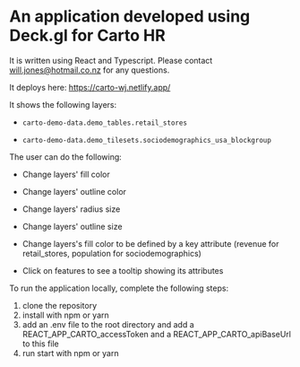
# An application developed using Deck.gl for Carto HR

It is written using React and Typescript. Please contact will.jones@hotmail.co.nz for any questions.

It deploys here: https://carto-wj.netlify.app/
  

It shows the following layers:

-  `carto-demo-data.demo_tables.retail_stores`

-  `carto-demo-data.demo_tilesets.sociodemographics_usa_blockgroup`

  

The user can do the following:

- Change layers' fill color

- Change layers' outline color

- Change layers' radius size

- Change layers' outline size
- Change layers's fill color to be defined by a key attribute (revenue for retail_stores, population for sociodemographics)
- Click on features to see a tooltip showing its attributes


To run the application locally, complete the following steps:

  1. clone the repository
  2. install with npm or yarn
  3. add an .env file to the root directory and add a REACT_APP_CARTO_accessToken and a REACT_APP_CARTO_apiBaseUrl to this file
  4. run start with npm or yarn
